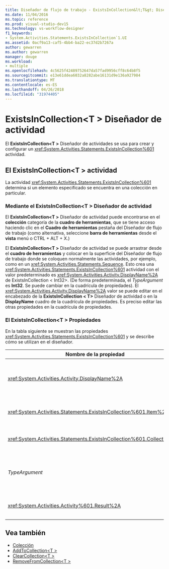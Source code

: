```yaml
---
title: Diseñador de flujo de trabajo - ExistsInCollection&lt;T&gt; Diseñador de actividad
ms.date: 11/04/2016
ms.topic: reference
ms.prod: visual-studio-dev15
ms.technology: vs-workflow-designer
f1_keywords:
- System.Activities.Statements.ExistsInCollection`1.UI
ms.assetid: 0acf9a13-caf5-4bb4-ba22-ec37d2b7267a
author: gewarren
ms.author: gewarren
manager: douge
ms.workload:
- multiple
ms.openlocfilehash: 4c5625f42489752647da57fad9956cff8c64b8f5
ms.sourcegitcommit: e13e61ddea6032a8282abe16131d9e136a927984
ms.translationtype: MT
ms.contentlocale: es-ES
ms.lasthandoff: 04/26/2018
ms.locfileid: "31974405"
---
```

# <a name="existsincollectiont-activity-designer"></a>ExistsInCollection\<T > Diseñador de actividad

El **ExistsInCollection\<T >** Diseñador de actividades se usa para crear y configurar un <xref:System.Activities.Statements.ExistsInCollection%601> actividad.

## <a name="the-existsincollectiont-activity"></a>El ExistsInCollection\<T > actividad
 La actividad <xref:System.Activities.Statements.ExistsInCollection%601> determina si un elemento especificado se encuentra en una colección en particular.

### <a name="using-the-existsincollectiont-activity-designer"></a>Mediante el ExistsInCollection\<T > Diseñador de actividad
 El **ExistsInCollection\<T >** Diseñador de actividad puede encontrarse en el **colección** categoría de la **cuadro de herramientas**, que se tiene acceso haciendo clic en el  **Cuadro de herramientas** pestaña del Diseñador de flujo de trabajo (como alternativa, seleccione **barra de herramientas** desde el **vista** menú o CTRL + ALT + X.)

 El **ExistsInCollection\<T >** Diseñador de actividad se puede arrastrar desde el **cuadro de herramientas** y colocar en la superficie del Diseñador de flujo de trabajo donde se coloquen normalmente las actividades, por ejemplo, como en un <xref:System.Activities.Statements.Sequence>. Esto crea una <xref:System.Activities.Statements.ExistsInCollection%601> actividad con el valor predeterminado es <xref:System.Activities.Activity.DisplayName%2A> de ExistsInCollection < Int32\>. (De forma predeterminada, el *TypeArgument* es **Int32**. Se puede cambiar en la cuadrícula de propiedades).  El <xref:System.Activities.Activity.DisplayName%2A> valor se puede editar en el encabezado de la **ExistsInCollection < T\>**  Diseñador de actividad o en la **DisplayName** cuadro de la cuadrícula de propiedades. Es preciso editar las otras propiedades en la cuadrícula de propiedades.

### <a name="the-existsincollectiont-properties"></a>El ExistsInCollection\<T > Propiedades
 En la tabla siguiente se muestran las propiedades <xref:System.Activities.Statements.ExistsInCollection%601> y se describe cómo se utilizan en el diseñador.

|Nombre de la propiedad|Obligatorio|Uso|
|-------------------|--------------|-----------|
|<xref:System.Activities.Activity.DisplayName%2A>|False|Nombre descriptivo de la actividad <xref:System.Activities.Statements.ExistsInCollection%601>. El valor predeterminado es ExistsInCollection < Int32\>. Pese a que el valor <xref:System.Activities.Activity.DisplayName%2A> no es obligatorio, se recomienda usar uno.|
|<xref:System.Activities.Statements.ExistsInCollection%601.Item%2A>|True|Elemento que se va a agregar a la colección\<T >. Este elemento es de tipo *T* es de tipo *TypeArgument*. Para especificar el elemento, escriba una expresión Visual Basic en la cuadrícula de propiedades.|
|<xref:System.Activities.Statements.ExistsInCollection%601.Collection%2A>|True|La colección a la que se debe agregar el elemento. Esta colección es de tipo **ICollection < TypeArgument\>.** Para especificar la colección, escriba una expresión de Visual Basic en la cuadrícula de propiedades.|
|*TypeArgument*|True|El tipo T de los elementos que se incluyen en la interfaz <xref:System.Collections.Generic.ICollection%601>. De forma predeterminada, esto *TypeArgument* tipo está establecido en **Int32**. Para cambiar el tipo, cambie el valor de la *TypeArgument* en el cuadro combinado en la cuadrícula de propiedades.|
|<xref:System.Activities.Activity%601.Result%2A>|False|Un valor que indica si el elemento especificado existe en la colección. Para especificar una variable a enlazar con el resultado, escriba una variable de Visual Basic en la cuadrícula de propiedades.|

## <a name="see-also"></a>Vea también

- [Colección](../workflow-designer/collection-activity-designers.md)
- [AddToCollection\<T >](../workflow-designer/addtocollection-t-activity-designer.md)
- [ClearCollection\<T >](../workflow-designer/clearcollection-t-activity-designer.md)
- [RemoveFromCollection\<T >](../workflow-designer/removefromcollection-t-activity-designer.md)